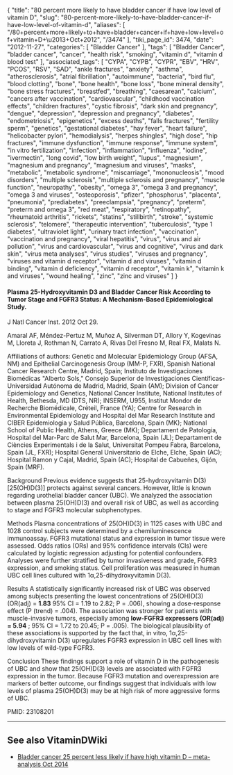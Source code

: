 {
    "title": "80 percent more likely to have bladder cancer if have low level of vitamin D",
    "slug": "80-percent-more-likely-to-have-bladder-cancer-if-have-low-level-of-vitamin-d",
    "aliases": [
        "/80+percent+more+likely+to+have+bladder+cancer+if+have+low+level+of+vitamin+D+\u2013+Oct+2012",
        "/3474"
    ],
    "tiki_page_id": 3474,
    "date": "2012-11-27",
    "categories": [
        "Bladder Cancer"
    ],
    "tags": [
        "Bladder Cancer",
        "bladder cancer",
        "cancer",
        "health risk",
        "smoking",
        "vitamin d",
        "vitamin d blood test"
    ],
    "associated_tags": [
        "CYPA",
        "CYPB",
        "CYPR",
        "EBV",
        "HRV",
        "PCOS",
        "RSV",
        "SAD",
        "ankle fractures",
        "anxiety",
        "asthma",
        "atherosclerosis",
        "atrial fibrillation",
        "autoimmune",
        "bacteria",
        "bird flu",
        "blood clotting",
        "bone",
        "bone health",
        "bone loss",
        "bone mineral density",
        "bone stress fractures",
        "breastfed",
        "breathing",
        "caesarean",
        "calcium",
        "cancers after vaccination",
        "cardiovascular",
        "childhood vaccination effects",
        "children fractures",
        "cystic fibrosis",
        "dark skin and pregnancy",
        "dengue",
        "depression",
        "depression and pregnancy",
        "diabetes",
        "endometriosis",
        "epigenetics",
        "excess deaths",
        "falls fractures",
        "fertility sperm",
        "genetics",
        "gestational diabetes",
        "hay fever",
        "heart failure",
        "helicobacter pylori",
        "hemodialysis",
        "herpes shingles",
        "high dose",
        "hip fractures",
        "immune dysfunction",
        "immune response",
        "immune system",
        "in vitro fertilization",
        "infection",
        "inflammation",
        "influenza",
        "iodine",
        "ivermectin",
        "long covid",
        "low birth weight",
        "lupus",
        "magnesium",
        "magnesium and pregnancy",
        "magnesium and viruses",
        "masks",
        "metabolic",
        "metabolic syndrome",
        "miscarriage",
        "mononucleosis",
        "mood disorders",
        "multiple sclerosis",
        "multiple sclerosis and pregnancy",
        "muscle function",
        "neuropathy",
        "obesity",
        "omega 3",
        "omega 3 and pregnancy",
        "omega 3 and viruses",
        "osteoporosis",
        "pfizer",
        "phosphorus",
        "placenta",
        "pneumonia",
        "prediabetes",
        "preeclampsia",
        "pregnancy",
        "preterm",
        "preterm and omega 3",
        "red meat",
        "respiratory",
        "retinopathy",
        "rheumatoid arthritis",
        "rickets",
        "statins",
        "stillbirth",
        "stroke",
        "systemic sclerosis",
        "telomere",
        "therapeutic intervention",
        "tuberculosis",
        "type 1 diabetes",
        "ultraviolet light",
        "urinary tract infection",
        "vaccination",
        "vaccination and pregnancy",
        "viral hepatitis",
        "virus",
        "virus and air pollution",
        "virus and cardiovascular",
        "virus and cognitive",
        "virus and dark skin",
        "virus meta analyses",
        "virus studies",
        "viruses and pregnancy",
        "viruses and vitamin d receptor",
        "vitamin d and viruses",
        "vitamin d binding",
        "vitamin d deficiency",
        "vitamin d receptor",
        "vitamin k",
        "vitamin k and viruses",
        "wound healing",
        "zinc",
        "zinc and viruses"
    ]
}


#### Plasma 25-Hydroxyvitamin D3 and Bladder Cancer Risk According to Tumor Stage and FGFR3 Status: A Mechanism-Based Epidemiological Study.

J Natl Cancer Inst. 2012 Oct 29. 

Amaral AF, Méndez-Pertuz M, Muñoz A, Silverman DT, Allory Y, Kogevinas M, Lloreta J, Rothman N, Carrato A, Rivas Del Fresno M, Real FX, Malats N.

Affiliations of authors: Genetic and Molecular Epidemiology Group (AFSA, NM) and Epithelial Carcinogenesis Group (MM-P, FXR), Spanish National Cancer Research Centre, Madrid, Spain; Instituto de Investigaciones Biomédicas "Alberto Sols," Consejo Superior de Investigaciones Científicas-Universidad Autónoma de Madrid, Madrid, Spain (AM); Division of Cancer Epidemiology and Genetics, National Cancer Institute, National Institutes of Health, Bethesda, MD (DTS, NR); INSERM, U955, Institut Mondor de Recherche Biomédicale, Créteil, France (YA); Centre for Research in Environmental Epidemiology and Hospital del Mar Research Institute and CIBER Epidemiologia y Salud Pública, Barcelona, Spain (MK); National School of Public Health, Athens, Greece (MK); Departament de Patologia, Hospital del Mar-Parc de Salut Mar, Barcelona, Spain (JL); Departament de Ciències Experimentals i de la Salut, Universitat Pompeu Fabra, Barcelona, Spain (JL, FXR); Hospital General Universitario de Elche, Elche, Spain (AC); Hospital Ramon y Cajal, Madrid, Spain (AC); Hospital de Cabueñes, Gijón, Spain (MRF).

Background Previous evidence suggests that 25-hydroxyvitamin D(3) <span>[25(OH)D(3)]</span> protects against several cancers. However, little is known regarding urothelial bladder cancer (UBC). We analyzed the association between plasma 25(OH)D(3) and overall risk of UBC, as well as according to stage and FGFR3 molecular subphenotypes.

Methods Plasma concentrations of 25(OH)D(3) in 1125 cases with UBC and 1028 control subjects were determined by a chemiluminescence immunoassay. FGFR3 mutational status and expression in tumor tissue were assessed. Odds ratios (ORs) and 95% confidence intervals (CIs) were calculated by logistic regression adjusting for potential confounders. Analyses were further stratified by tumor invasiveness and grade, FGFR3 expression, and smoking status. Cell proliferation was measured in human UBC cell lines cultured with 1α,25-dihydroxyvitamin D(3). 

Results A statistically significantly increased risk of UBC was observed among subjects presenting the lowest concentrations of 25(OH)D(3) (OR(adj) =  **1.83** 95% CI = 1.19 to 2.82; P = .006), showing a dose-response effect (P (trend) = .004). The association was stronger for patients with muscle-invasive tumors, especially among  **low-FGFR3 expressers (OR(adj) = 5.94** ; 95% CI = 1.72 to 20.45; P = .005). The biological plausibility of these associations is supported by the fact that, in vitro, 1α,25-dihydroxyvitamin D(3) upregulates FGFR3 expression in UBC cell lines with low levels of wild-type FGFR3.

Conclusion These findings support a role of vitamin D in the pathogenesis of UBC and show that 25(OH)D(3) levels are associated with FGFR3 expression in the tumor. Because FGFR3 mutation and overexpression are markers of better outcome, our findings suggest that individuals with low levels of plasma 25(OH)D(3) may be at high risk of more aggressive forms of UBC.

PMID: 23108201

---

## See also VitaminDWiki

* [Bladder cancer 25 percent less likely if have high vitamin D – meta-analysis Oct 2014](/tags/bladder-cancer-25-percent-less-likely-if-have-high-vitamin-d-meta-analysis-oct-2014.html)